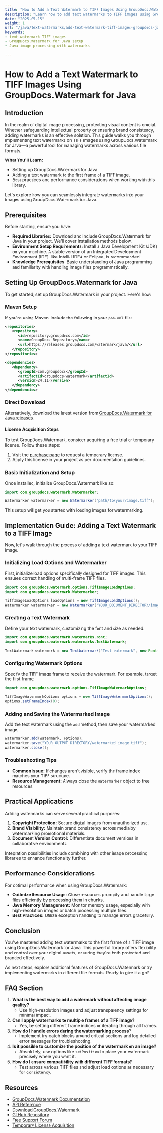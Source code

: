 ```yaml
---
title: "How to Add a Text Watermark to TIFF Images Using GroupDocs.Watermark for Java"
description: "Learn how to add text watermarks to TIFF images using GroupDocs.Watermark for Java. Protect your digital content with effective watermarking techniques."
date: "2025-05-15"
weight: 1
url: "/java/text-watermarks/add-text-watermark-tiff-images-groupdocs-java/"
keywords:
- text watermark TIFF images
- GroupDocs.Watermark for Java setup
- Java image processing with watermarks

---
```



# How to Add a Text Watermark to TIFF Images Using GroupDocs.Watermark for Java

## Introduction
In the realm of digital image processing, protecting visual content is crucial. Whether safeguarding intellectual property or ensuring brand consistency, adding watermarks is an effective solution. This guide walks you through implementing text watermarks on TIFF images using GroupDocs.Watermark for Java—a powerful tool for managing watermarks across various file formats.

**What You'll Learn:**
- Setting up GroupDocs.Watermark for Java.
- Adding a text watermark to the first frame of a TIFF image.
- Best practices and performance considerations when working with this library.

Let's explore how you can seamlessly integrate watermarks into your images using GroupDocs.Watermark for Java.

## Prerequisites
Before starting, ensure you have:
- **Required Libraries:** Download and include GroupDocs.Watermark for Java in your project. We'll cover installation methods below.
- **Environment Setup Requirements:** Install a Java Development Kit (JDK) on your machine. A stable version of an Integrated Development Environment (IDE), like IntelliJ IDEA or Eclipse, is recommended.
- **Knowledge Prerequisites:** Basic understanding of Java programming and familiarity with handling image files programmatically.

## Setting Up GroupDocs.Watermark for Java
To get started, set up GroupDocs.Watermark in your project. Here's how:

### Maven Setup
If you're using Maven, include the following in your `pom.xml` file:

```xml
<repositories>
   <repository>
      <id>repository.groupdocs.com</id>
      <name>GroupDocs Repository</name>
      <url>https://releases.groupdocs.com/watermark/java/</url>
   </repository>
</repositories>

<dependencies>
   <dependency>
      <groupId>com.groupdocs</groupId>
      <artifactId>groupdocs-watermark</artifactId>
      <version>24.11</version>
   </dependency>
</dependencies>
```

### Direct Download
Alternatively, download the latest version from [GroupDocs.Watermark for Java releases](https://releases.groupdocs.com/watermark/java/).

#### License Acquisition Steps
To test GroupDocs.Watermark, consider acquiring a free trial or temporary license. Follow these steps:
1. Visit the [purchase page](https://purchase.groupdocs.com/temporary-license) to request a temporary license.
2. Apply this license in your project as per documentation guidelines.

### Basic Initialization and Setup
Once installed, initialize GroupDocs.Watermark like so:

```java
import com.groupdocs.watermark.Watermarker;

Watermarker watermarker = new Watermarker("path/to/your/image.tiff");
```

This setup will get you started with loading images for watermarking.

## Implementation Guide: Adding a Text Watermark to a TIFF Image
Now, let's walk through the process of adding a text watermark to your TIFF image.

### Initializing Load Options and Watermarker
First, initialize load options specifically designed for TIFF images. This ensures correct handling of multi-frame TIFF files.

```java
import com.groupdocs.watermark.options.TiffImageLoadOptions;
import com.groupdocs.watermark.Watermarker;

TiffImageLoadOptions loadOptions = new TiffImageLoadOptions();
Watermarker watermarker = new Watermarker("YOUR_DOCUMENT_DIRECTORY/image.tiff", loadOptions);
```

### Creating a Text Watermark
Define your text watermark, customizing the font and size as needed.

```java
import com.groupdocs.watermark.watermarks.Font;
import com.groupdocs.watermark.watermarks.TextWatermark;

TextWatermark watermark = new TextWatermark("Test watermark", new Font("Arial", 19));
```

### Configuring Watermark Options
Specify the TIFF image frame to receive the watermark. For example, target the first frame:

```java
import com.groupdocs.watermark.options.TiffImageWatermarkOptions;

TiffImageWatermarkOptions options = new TiffImageWatermarkOptions();
options.setFrameIndex(0);
```

### Adding and Saving the Watermarked Image
Add the text watermark using the `add` method, then save your watermarked image.

```java
watermarker.add(watermark, options);
watermarker.save("YOUR_OUTPUT_DIRECTORY/watermarked_image.tiff");
watermarker.close();
```

### Troubleshooting Tips
- **Common Issue:** If changes aren't visible, verify the frame index matches your TIFF structure.
- **Resource Management:** Always close the `Watermarker` object to free resources.

## Practical Applications
Adding watermarks can serve several practical purposes:
1. **Copyright Protection:** Secure digital images from unauthorized use.
2. **Brand Visibility:** Maintain brand consistency across media by watermarking promotional materials.
3. **Document Version Control:** Differentiate document versions in collaborative environments.

Integration possibilities include combining with other image processing libraries to enhance functionality further.

## Performance Considerations
For optimal performance when using GroupDocs.Watermark:
- **Optimize Resource Usage:** Close resources promptly and handle large files efficiently by processing them in chunks.
- **Java Memory Management:** Monitor memory usage, especially with high-resolution images or batch processing multiple files.
- **Best Practices:** Utilize exception handling to manage errors gracefully.

## Conclusion
You've mastered adding text watermarks to the first frame of a TIFF image using GroupDocs.Watermark for Java. This powerful library offers flexibility and control over your digital assets, ensuring they're both protected and branded effectively.

As next steps, explore additional features of GroupDocs.Watermark or try implementing watermarks in different file formats. Ready to give it a go?

## FAQ Section
1. **What is the best way to add a watermark without affecting image quality?**
   - Use high-resolution images and adjust transparency settings for minimal impact.
2. **Can I apply watermarks to multiple frames of a TIFF image?**
   - Yes, by setting different frame indices or iterating through all frames.
3. **How do I handle errors during the watermarking process?**
   - Implement try-catch blocks around critical sections and log detailed error messages for troubleshooting.
4. **Is it possible to customize the position of the watermark on an image?**
   - Absolutely, use options like `setPosition` to place your watermark precisely where you want it.
5. **How do I ensure compatibility with different TIFF formats?**
   - Test across various TIFF files and adjust load options as necessary for consistency.

## Resources
- [GroupDocs.Watermark Documentation](https://docs.groupdocs.com/watermark/java/)
- [API Reference](https://reference.groupdocs.com/watermark/java)
- [Download GroupDocs.Watermark](https://releases.groupdocs.com/watermark/java/)
- [GitHub Repository](https://github.com/groupdocs-watermark/GroupDocs.Watermark-for-Java)
- [Free Support Forum](https://forum.groupdocs.com/c/watermark/10)
- [Temporary License Acquisition](https://purchase.groupdocs.com/temporary-license)
